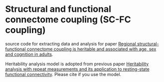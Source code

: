 # Structural and functional connectome coupling (SC-FC coupling)
source code for extracting data and analysis for paper [Regional structural-functional connectome coupling is heritable and associated with age, sex and cognition in adults](https://www.biorxiv.org/content/10.1101/2020.12.09.417725v1). 

Heritability analysis model is adopted from previous paper [Heritability analysis with repeat measurements and its
application to resting-state functional connectivity](https://www.pnas.org/content/114/21/5521/tab-article-info). Please cite if you use the model.

